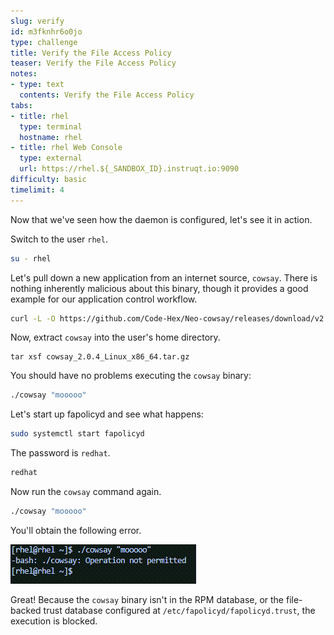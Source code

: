 ```yaml
---
slug: verify
id: m3fknhr6o0jo
type: challenge
title: Verify the File Access Policy
teaser: Verify the File Access Policy
notes:
- type: text
  contents: Verify the File Access Policy
tabs:
- title: rhel
  type: terminal
  hostname: rhel
- title: rhel Web Console
  type: external
  url: https://rhel.${_SANDBOX_ID}.instruqt.io:9090
difficulty: basic
timelimit: 4
---
```

Now that we've seen how the daemon is configured, let's see it in action.

Switch to the user `rhel`.

```bash
su - rhel
```

Let's pull down a new application from an internet source, `cowsay`. There is nothing inherently malicious about this binary, though it provides a good example for our application control workflow.

```bash
curl -L -O https://github.com/Code-Hex/Neo-cowsay/releases/download/v2.0.4/cowsay_2.0.4_Linux_x86_64.tar.gz
```
Now, extract `cowsay` into the user's home directory.
```
tar xsf cowsay_2.0.4_Linux_x86_64.tar.gz
```

You should have no problems executing the `cowsay` binary:

```bash
./cowsay "mooooo"
```

Let's start up fapolicyd and see what happens:

```bash
sudo systemctl start fapolicyd
```

The password is `redhat`.

```bash
redhat
```

Now run the `cowsay` command again.

```bash
./cowsay "mooooo"
```

You'll obtain the following error.

![opnotpermitted](../assets/opnotpermitted.png)

Great! Because the `cowsay` binary isn't in the RPM database, or the file-backed trust database configured at `/etc/fapolicyd/fapolicyd.trust`, the execution is blocked.

